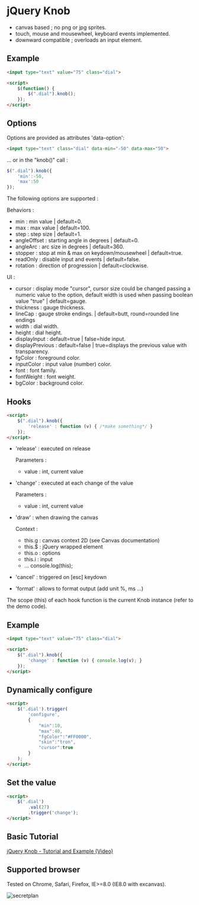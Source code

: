 jQuery Knob
=============

- canvas based ; no png or jpg sprites.
- touch, mouse and mousewheel, keyboard events implemented.
- downward compatible ; overloads an input element.

Example
-------

```html
<input type="text" value="75" class="dial">

<script>
    $(function() {
        $(".dial").knob();
    });
</script>
```

Options
-------

Options are provided as attributes 'data-option':

```html
<input type="text" class="dial" data-min="-50" data-max="50">
```

... or in the "knob()" call :

```javascript
$(".dial").knob({
    'min':-50,
    'max':50
});
```

The following options are supported :

Behaviors :
* min : min value | default=0.
* max : max value | default=100.
* step : step size | default=1.
* angleOffset : starting angle in degrees | default=0.
* angleArc : arc size in degrees | default=360.
* stopper : stop at min & max on keydown/mousewheel | default=true.
* readOnly : disable input and events | default=false.
* rotation : direction of progression | default=clockwise.

UI :
* cursor : display mode "cursor", cursor size could be changed passing a numeric value to the option, default width is used when passing boolean value "true" | default=gauge.
* thickness : gauge thickness.
* lineCap : gauge stroke endings. | default=butt, round=rounded line endings
* width : dial width.
* height : dial height.
* displayInput : default=true | false=hide input.
* displayPrevious : default=false | true=displays the previous value with transparency.
* fgColor : foreground color.
* inputColor : input value (number) color.
* font : font family.
* fontWeight : font weight.
* bgColor : background color.

Hooks
-------

```html
<script>
    $(".dial").knob({
        'release' : function (v) { /*make something*/ }
    });
</script>
```

* 'release' : executed on release

    Parameters :
    + value : int, current value

* 'change' : executed at each change of the value

    Parameters :
    + value : int, current value

* 'draw' : when drawing the canvas

    Context :
    - this.g : canvas context 2D (see Canvas documentation)
    - this.$ : jQuery wrapped element
    - this.o : options
    - this.i : input
    - ... console.log(this);

* 'cancel' : triggered on [esc] keydown

* 'format' : allows to format output (add unit %, ms ...)

The scope (this) of each hook function is the current Knob instance (refer to the demo code).

Example
-------

```html
<input type="text" value="75" class="dial">

<script>
    $(".dial").knob({
        'change' : function (v) { console.log(v); }
    });
</script>
```

Dynamically configure
-------

```html
<script>
    $('.dial').trigger(
        'configure',
        {
            "min":10,
            "max":40,
            "fgColor":"#FF0000",
            "skin":"tron",
            "cursor":true
        }
    );
</script>
```

Set the value
-------

```html
<script>
    $('.dial')
        .val(27)
        .trigger('change');
</script>
```
Basic Tutorial
-------
[jQuery Knob - Tutorial and Example (Video)](https://youtu.be/xr0wGjZ6Ckc)

Supported browser
-------

Tested on Chrome, Safari, Firefox, IE>=8.0 (IE8.0 with excanvas).

![secretplan](https://raw.github.com/aterrien/jQuery-Knob/master/secretplan.jpg)
